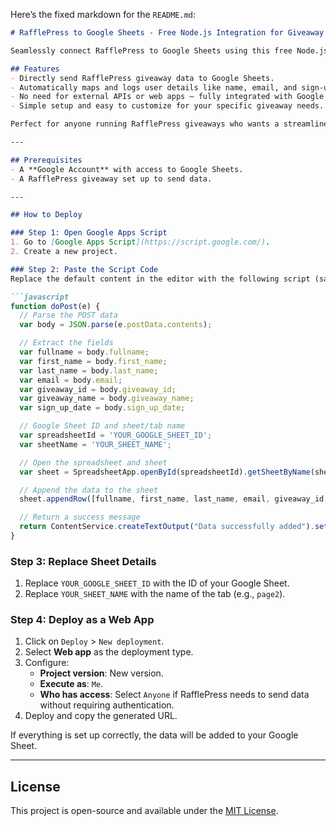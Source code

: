 Here’s the fixed markdown for the `README.md`:

```markdown
# RafflePress to Google Sheets - Free Node.js Integration for Giveaway Automation

Seamlessly connect RafflePress to Google Sheets using this free Node.js integration. This script allows you to automatically log giveaway entries from RafflePress directly into a Google Sheet, making it easier to track participants and manage your contests.

## Features
- Directly send RafflePress giveaway data to Google Sheets.
- Automatically maps and logs user details like name, email, and sign-up date.
- No need for external APIs or web apps – fully integrated with Google Sheets.
- Simple setup and easy to customize for your specific giveaway needs.

Perfect for anyone running RafflePress giveaways who wants a streamlined way to organize participant data without manual effort. 🚀

---

## Prerequisites
- A **Google Account** with access to Google Sheets.
- A RafflePress giveaway set up to send data.

---

## How to Deploy

### Step 1: Open Google Apps Script
1. Go to [Google Apps Script](https://script.google.com/).
2. Create a new project.

### Step 2: Paste the Script Code
Replace the default content in the editor with the following script (same as `rafflepressEndpoint.GS`):

```javascript
function doPost(e) {
  // Parse the POST data
  var body = JSON.parse(e.postData.contents);

  // Extract the fields
  var fullname = body.fullname;
  var first_name = body.first_name;
  var last_name = body.last_name;
  var email = body.email;
  var giveaway_id = body.giveaway_id;
  var giveaway_name = body.giveaway_name;
  var sign_up_date = body.sign_up_date;

  // Google Sheet ID and sheet/tab name
  var spreadsheetId = 'YOUR_GOOGLE_SHEET_ID';
  var sheetName = 'YOUR_SHEET_NAME';

  // Open the spreadsheet and sheet
  var sheet = SpreadsheetApp.openById(spreadsheetId).getSheetByName(sheetName);

  // Append the data to the sheet
  sheet.appendRow([fullname, first_name, last_name, email, giveaway_id, giveaway_name, sign_up_date]);

  // Return a success message
  return ContentService.createTextOutput("Data successfully added").setMimeType(ContentService.MimeType.TEXT);
}
```

### Step 3: Replace Sheet Details
1. Replace `YOUR_GOOGLE_SHEET_ID` with the ID of your Google Sheet.
2. Replace `YOUR_SHEET_NAME` with the name of the tab (e.g., `page2`).

### Step 4: Deploy as a Web App
1. Click on `Deploy` > `New deployment`.
2. Select **Web app** as the deployment type.
3. Configure:
   - **Project version**: New version.
   - **Execute as**: `Me`.
   - **Who has access**: Select `Anyone` if RafflePress needs to send data without requiring authentication.
4. Deploy and copy the generated URL.

If everything is set up correctly, the data will be added to your Google Sheet.

---

## License
This project is open-source and available under the [MIT License](LICENSE).
``` 
